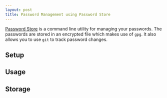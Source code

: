 ```yaml
---
layout: post
title: Password Management using Password Store
---
```


[Password Store][1] is a command line utility for managing your passwords. The passwords are stored in an encrypted file which makes use of `gpg`. It also allows you to use `git` to track password changes.

## Setup

## Usage

## Storage

[1]: http://www.passwordstore.org/
